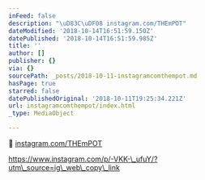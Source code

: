 ```yaml
---
inFeed: false
description: "\uD83C\uDF08 instagram.com/THEmPOT"
dateModified: '2018-10-14T16:51:59.150Z'
datePublished: '2018-10-14T16:51:59.985Z'
title: ''
author: []
publisher: {}
via: {}
sourcePath: _posts/2018-10-11-instagramcomthempot.md
hasPage: true
starred: false
datePublishedOriginal: '2018-10-11T19:25:34.221Z'
url: instagramcomthempot/index.html
_type: MediaObject

---
```

🌈 [instagram.com/THEmPOT][0]

https://www.instagram.com/p/-VKK-\_ufuY/?utm\_source=ig\_web\_copy\_link

[0]: http://instagram.com/THEmPOT
